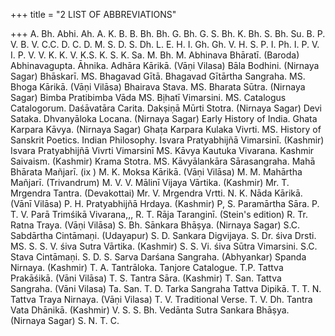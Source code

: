+++
title = "2 LIST OF ABBREVIATIONS"

+++
A. Bh. Abhi. Ah. A. K. B. B. Bh. Bh. G. Bh. G. S. Bh. K. 
Bh. S. 
Bh. Su. B. P. V. B. V. C.C. D. C. D. M. S. D. S. Dh. L. E. H. I. Gh. Gh. V. H. S. P. I. Ph. I. P. V. I. P. V. V. K. K. V. K.S. K. S. K. Sa. M. Bh. M. 
Abhinava Bhāratī. (Baroda) Abhinavagupta. Āhnika. Adhāra Kārikā. (Vāṇi Vilasa) Bāla Bodhini. (Nirnaya Sagar) Bhāskarī. MS. Bhagavad Gītā. Bhagavad Gītārtha Sangraha. MS. Bhoga Kārikā. (Vāṇi Vilāsa) Bhairava Stava. MS. Bharata Sūtra. (Nirnaya Sagar) Bimba Pratibimba Vāda MS. Bịhatī Vimarsini. MS. Catalogus Catalogorum. Daśāvatāra Carita. Dakṣiṇā Mūrti Stotra. (Nirnaya Sagar) Devi Sataka. Dhvanyāloka Locana. (Nirnaya Sagar) Early History of India. Ghata Karpara Kāvya. (Nirnaya Sagar) Ghaṭa Karpara Kulaka Vivrti. MS. History of Sanskrit Poetics. Indian Philosophy. Isvara Pratyabhijñā Vimarsinī. (Kashmir) Isvara Pratyabhijñā Vivrti Vimarsinī MS. Kāvya Kautuka Vivarana. Kashmir Saivaism. (Kashmir) Krama Stotra. MS. Kāvyālankāra Sārasangraha. Mahā Bhārata Mañjarī. 
(ix 
) 
M. K. Moksa Kārikā. (Vāṇi Vilāsa) M. M. Mahārtha Mañjarī. (Trivandrum) M. V. V. Mālinī Vijaya Vārtika. (Kashmir) Mr. T. Mrgendra Tantra. (Devakottai) Mr. V. Mrgendra Vrtti. 
N. K. Nāda Kārikā. (Vānī Vilāsa) P. H. Pratyabhijñā Hrdaya. (Kashmir) P, S. 
Paramārtha Sāra. P. T. V. Parā Trimśikā Vivarana,,, R. T. 
Rāja Taranginī. (Stein's edition) R. Tr. Ratna Traya. (Vāṇi Vilāsa) S. Bh. Sānkara Bhāṣya. (Nirnaya Sagar) S.C. Sabdārtha Cintāmaṇi. (Udayapur) S. D. 
Sankara Digvijaya. S. Dr. śiva Drsti. MS. S. S. V. śiva Sutra Vārtika. (Kashmir) S. S. Vi. śiva Sūtra Vimarsini. S.C. Stava Cintāmaṇi. S. D. S. Sarva Darśana Sangraha. (Abhyankar) 
Spanda Nirnaya. (Kashmir) T. A. Tantrāloka. 
Tanjore Catalogue. T.P. Tattva Prakāśikā. (Vāni Vilāsa) T. S. Tantra Sāra. (Kashmir) T. San. Tattva Sangraha. (Vāni Vilasa) Ta. San. T. D. Tarka Sangraha Tattva Dipikā. T. T. N. Tattva Traya Nirnaya. (Vāṇi Vilasa) T. V. 
Traditional Verse. T. V. Dh. Tantra Vata Dhānikā. (Kashmir) V. S. S. Bh. Vedānta Sutra Sankara Bhāṣya. (Nirnaya 
Sagar) 
S. N. 
T. C. 